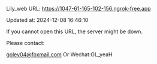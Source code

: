 Lily_web URL: https://1047-61-165-102-156.ngrok-free.app

Updated at: 2024-12-08 16:46:10

If you cannot open this URL, the server might be down.

Please contact: 

goley04@foxmail.com Or Wechat:GL_yeaH